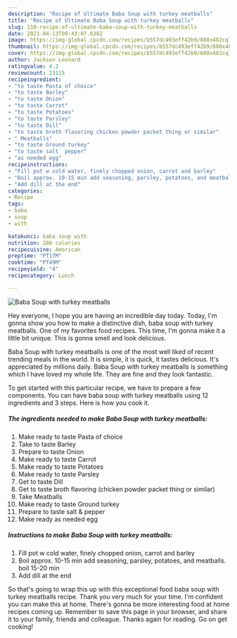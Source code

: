 ```yaml
---
description: "Recipe of Ultimate Baba Soup with turkey meatballs"
title: "Recipe of Ultimate Baba Soup with turkey meatballs"
slug: 110-recipe-of-ultimate-baba-soup-with-turkey-meatballs
date: 2021-04-13T09:43:07.638Z
image: https://img-global.cpcdn.com/recipes/b557dc493eff42b9/680x482cq70/baba-soup-with-turkey-meatballs-recipe-main-photo.jpg
thumbnail: https://img-global.cpcdn.com/recipes/b557dc493eff42b9/680x482cq70/baba-soup-with-turkey-meatballs-recipe-main-photo.jpg
cover: https://img-global.cpcdn.com/recipes/b557dc493eff42b9/680x482cq70/baba-soup-with-turkey-meatballs-recipe-main-photo.jpg
author: Jackson Leonard
ratingvalue: 4.2
reviewcount: 23115
recipeingredient:
- "to taste Pasta of choice"
- "to taste Barley"
- "to taste Onion"
- "to taste Carrot"
- "to taste Potatoes"
- "to taste Parsley"
- "to taste Dill"
- "to taste broth flavoring chicken powder packet thing or similar"
- " Meatballs"
- "to taste Ground turkey"
- "to taste salt  pepper"
- "as needed egg"
recipeinstructions:
- "Fill pot w cold water, finely chopped onion, carrot and barley"
- "Boil approx. 10-15 min add seasoning, parsley, potatoes, and meatballs. boil 15-20 min"
- "Add dill at the end"
categories:
- Recipe
tags:
- baba
- soup
- with

katakunci: baba soup with 
nutrition: 280 calories
recipecuisine: American
preptime: "PT17M"
cooktime: "PT49M"
recipeyield: "4"
recipecategory: Lunch

---
```



![Baba Soup with turkey meatballs](https://img-global.cpcdn.com/recipes/b557dc493eff42b9/680x482cq70/baba-soup-with-turkey-meatballs-recipe-main-photo.jpg)

Hey everyone, I hope you are having an incredible day today. Today, I'm gonna show you how to make a distinctive dish, baba soup with turkey meatballs. One of my favorites food recipes. This time, I'm gonna make it a little bit unique. This is gonna smell and look delicious.

Baba Soup with turkey meatballs is one of the most well liked of recent trending meals in the world. It is simple, it is quick, it tastes delicious. It's appreciated by millions daily. Baba Soup with turkey meatballs is something which I have loved my whole life. They are fine and they look fantastic.




To get started with this particular recipe, we have to prepare a few components. You can have baba soup with turkey meatballs using 12 ingredients and 3 steps. Here is how you cook it.

<!--inarticleads1-->

##### The ingredients needed to make Baba Soup with turkey meatballs:

1. Make ready to taste Pasta of choice
1. Take to taste Barley
1. Prepare to taste Onion
1. Make ready to taste Carrot
1. Make ready to taste Potatoes
1. Make ready to taste Parsley
1. Get to taste Dill
1. Get to taste broth flavoring (chicken powder packet thing or similar)
1. Take  Meatballs
1. Make ready to taste Ground turkey
1. Prepare to taste salt &amp; pepper
1. Make ready as needed egg




<!--inarticleads2-->

##### Instructions to make Baba Soup with turkey meatballs:

1. Fill pot w cold water, finely chopped onion, carrot and barley
1. Boil approx. 10-15 min add seasoning, parsley, potatoes, and meatballs. boil 15-20 min
1. Add dill at the end




So that's going to wrap this up with this exceptional food baba soup with turkey meatballs recipe. Thank you very much for your time. I'm confident you can make this at home. There's gonna be more interesting food at home recipes coming up. Remember to save this page in your browser, and share it to your family, friends and colleague. Thanks again for reading. Go on get cooking!
